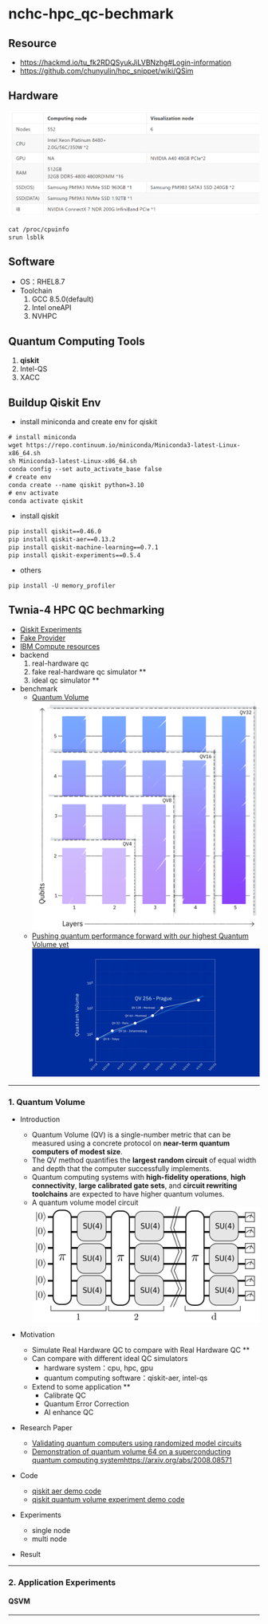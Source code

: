 # nchc-hpc_qc-bechmark
## Resource
- https://hackmd.io/tu_fk2RDQSyukJiLVBNzhg#Login-information
- https://github.com/chunyulin/hpc_snippet/wiki/QSim

## Hardware
![alt text](figure/orm67ua2.png)
```
cat /proc/cpuinfo
srun lsblk
```

## Software
- OS：RHEL8.7
- Toolchain
  1. GCC 8.5.0(default)
  2. Intel oneAPI
  3. NVHPC

## Quantum Computing Tools
1. **qiskit**
2. Intel-QS
3. XACC

## Buildup Qiskit Env
- install miniconda and create env for qiskit
```
# install miniconda
wget https://repo.continuum.io/miniconda/Miniconda3-latest-Linux-x86_64.sh
sh Miniconda3-latest-Linux-x86_64.sh
conda config --set auto_activate_base false
# create env
conda create --name qiskit python=3.10
# env activate
conda activate qiskit
```
- install qiskit
```
pip install qiskit==0.46.0
pip install qiskit-aer==0.13.2
pip install qiskit-machine-learning==0.7.1
pip install qiskit-experiments==0.5.4
```
- others
```
pip install -U memory_profiler
```
## Twnia-4 HPC QC bechmarking
- [Qiskit Experiments](https://qiskit-extensions.github.io/qiskit-experiments/tutorials/index.html)
- [Fake Provider](https://docs.quantum.ibm.com/api/qiskit/providers_fake_provider)
- [IBM Compute resources](https://quantum.ibm.com/services/resources?tab=systems)
- backend
  1. real-hardware qc
  2. fake real-hardware qc simulator **
  3. ideal qc simulator **
- benchmark
  - [Quantum Volume](https://qiskit-extensions.github.io/qiskit-experiments/manuals/verification/quantum_volume.html)
  ![alt text](figure/image.png) 
  - [Pushing quantum performance forward with our highest Quantum Volume yet](https://research.ibm.com/blog/quantum-volume-256)
  ![alt text](figure/image-1.png)
---
### 1. Quantum Volume
- Introduction
  - Quantum Volume (QV) is a single-number metric that can be measured using a concrete protocol on **near-term quantum computers of modest size**. 
  - The QV method quantifies the **largest random circuit** of equal width and depth that the computer successfully implements. 
  - Quantum computing systems with **high-fidelity operations**, **high connectivity**, **large calibrated gate sets**, and **circuit rewriting toolchains** are expected to have higher quantum volumes.
  - A quantum volume model circuit
![alt text](figure/qv-qc.png)
- Motivation
  - Simulate Real Hardware QC to compare with Real Hardware QC **
  - Can compare with different ideal QC simulators 
    - hardware system：cpu, hpc, gpu
    - quantum computing software：qiskit-aer, intel-qs
  - Extend to some application **
    - Calibrate QC
    - Quantum Error Correction
    - AI enhance QC

- Research Paper
  - [Validating quantum computers using randomized model circuits](https://arxiv.org/abs/1811.12926)
  - [Demonstration of quantum volume 64 on a superconducting quantum computing system](https://arxiv.org/abs/2008.08571)https://arxiv.org/abs/2008.08571

- Code 
  - [qiskit aer demo code](quantum-volume/qiskit-aer-demo.ipynb)
  - [qiskit quantum volume experiment demo code](quantum-volume/qiskit-qv-exp-demo.ipynb)

  
- Experiments
  - single node
  - multi node

- Result



---
### 2. Application Experiments 
#### QSVM


---